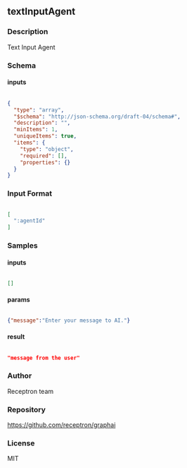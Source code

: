 ## textInputAgent

### Description

Text Input Agent

### Schema

#### inputs

```json

{
  "type": "array",
  "$schema": "http://json-schema.org/draft-04/schema#",
  "description": "",
  "minItems": 1,
  "uniqueItems": true,
  "items": {
    "type": "object",
    "required": [],
    "properties": {}
  }
}

````

### Input Format

```json

[
  ":agentId"
]

````

### Samples

#### inputs

```json

[]

````

#### params

```json

{"message":"Enter your message to AI."}

````

#### result

```json

"message from the user"

````

### Author

Receptron team

### Repository

https://github.com/receptron/graphai


### License

MIT

